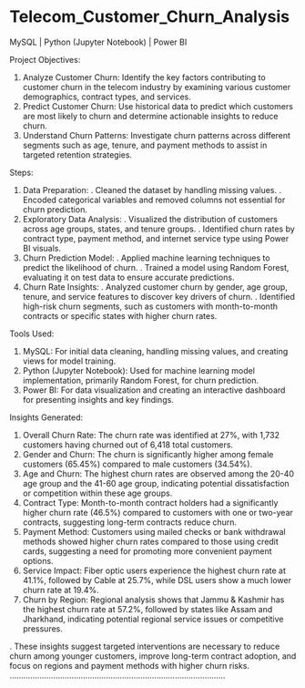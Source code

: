 # Telecom_Customer_Churn_Analysis
MySQL | Python (Jupyter Notebook) | Power BI

Project Objectives:
1. Analyze Customer Churn: Identify the key factors contributing to customer churn in the telecom industry by examining various customer demographics, contract types, and services.
2. Predict Customer Churn: Use historical data to predict which customers are most likely to churn and determine actionable insights to reduce churn.
3. Understand Churn Patterns: Investigate churn patterns across different segments such as age, tenure, and payment methods to assist in targeted retention strategies.

Steps:
1. Data Preparation:
   . Cleaned the dataset by handling missing values.
   . Encoded categorical variables and removed columns not essential for churn prediction.
2. Exploratory Data Analysis:
   . Visualized the distribution of customers across age groups, states, and tenure groups.
   . Identified churn rates by contract type, payment method, and internet service type using Power BI visuals.
3. Churn Prediction Model:
   . Applied machine learning techniques to predict the likelihood of churn.
   . Trained a model using Random Forest, evaluating it on test data to ensure accurate predictions.
4. Churn Rate Insights:
   . Analyzed customer churn by gender, age group, tenure, and service features to discover key drivers of churn.
   . Identified high-risk churn segments, such as customers with month-to-month contracts or specific states with higher churn rates.

Tools Used:
1. MySQL: For initial data cleaning, handling missing values, and creating views for model training.
2. Python (Jupyter Notebook): Used for machine learning model implementation, primarily Random Forest, for churn prediction.
3. Power BI: For data visualization and creating an interactive dashboard for presenting insights and key findings.

Insights Generated:
1. Overall Churn Rate: The churn rate was identified at 27%, with 1,732 customers having churned out of 6,418 total customers​.
2. Gender and Churn: The churn is significantly higher among female customers (65.45%) compared to male customers (34.54%)​.
3. Age and Churn: The highest churn rates are observed among the 20-40 age group and the 41-60 age group, indicating potential dissatisfaction or competition within these age groups.
4. Contract Type: Month-to-month contract holders had a significantly higher churn rate (46.5%) compared to customers with one or two-year contracts, suggesting long-term contracts reduce churn.
5. Payment Method: Customers using mailed checks or bank withdrawal methods showed higher churn rates compared to those using credit cards, suggesting a need for promoting more convenient payment options.
6. Service Impact: Fiber optic users experience the highest churn rate at 41.1%, followed by Cable at 25.7%, while DSL users show a much lower churn rate at 19.4%.
7. Churn by Region: Regional analysis shows that Jammu & Kashmir has the highest churn rate at 57.2%, followed by states like Assam and Jharkhand, indicating potential regional service issues or competitive pressures​.

. These insights suggest targeted interventions are necessary to reduce churn among younger customers, improve long-term contract adoption, and focus on regions and payment methods with higher churn risks.
                                       ..............................................................................................
